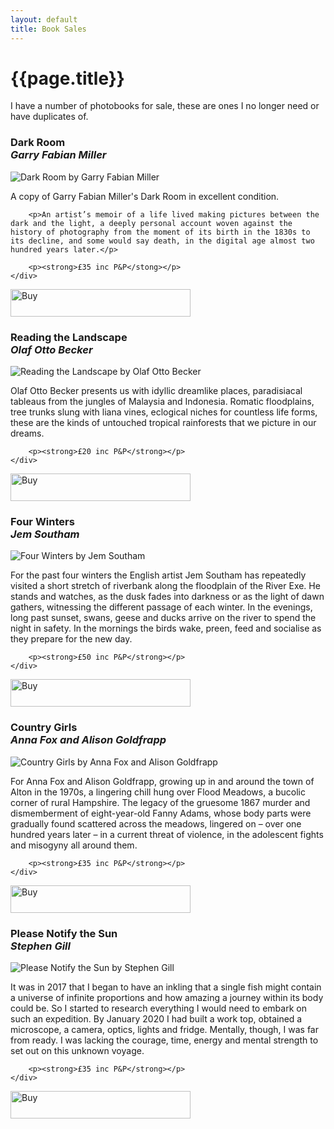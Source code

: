 ```yaml
---
layout: default
title: Book Sales
---
```


# {{page.title}}

I have a number of photobooks for sale, these are ones I no longer need or have duplicates of.

<div class="book-sales norm">
	<h3>Dark Room<br/>
	<em>Garry Fabian Miller</em></h3>
<div class="book-sales-container">
	<div class="book-sale-item">
		<img src="dark-room.webp" alt="Dark Room by Garry Fabian Miller" />
	</div>
	<div class="book-sale-item-two">
		<p>A copy of Garry Fabian Miller's Dark Room in excellent condition.</p>

		<p>An artist’s memoir of a life lived making pictures between the dark and the light, a deeply personal account woven against the history of photography from the moment of its birth in the 1830s to its decline, and some would say death, in the digital age almost two hundred years later.</p>
		
		<p><strong>£35 inc P&P</stong></p>
	</div>
</div>
	<a href="https://buy.stripe.com/3cs6p2gVa4YPe0UaF4" class="buybutton">
		<img src="../assets/buy.svg" width="288px" height="44px" alt="Buy" title="Buy" />
	</a>
</div>

<div class="book-sales alt">
	<h3>Reading the Landscape<br/>
	<em>Olaf Otto Becker</em></h3>
<div class="book-sales-container">
	<div class="book-sale-item">
		<img src="reading-the-landscape.webp" alt="Reading the Landscape by Olaf Otto Becker" />
	</div>
	<div class="book-sale-item-two">
		<p>Olaf Otto Becker presents us with idyllic dreamlike places, paradisiacal tableaus from the jungles of Malaysia and Indonesia. Romatic floodplains, tree trunks slung with liana vines, eclogical niches for countless life forms, these are the kinds of untouched tropical rainforests that we pic­ture in our dreams. </p>
	
		<p><strong>£20 inc P&P</strong></p>
	</div>
</div>
	<a href="https://buy.stripe.com/5kAcNqfR6aj93mg8wX" class="buybutton">
		<img src="../assets/buy.svg" width="288px" height="44px" alt="Buy" title="Buy" />
	</a>
</div>

<div class="book-sales norm">
	<h3>Four Winters<br/>
	<em>Jem Southam</em></h3>
<div class="book-sales-container">
	<div class="book-sale-item">
		<img src="four-winters.webp" alt="Four Winters by Jem Southam" />
	</div>
	<div class="book-sale-item-two">
		<p>For the past four winters the English artist Jem Southam has repeatedly visited a short stretch of riverbank along the floodplain of the River Exe. He stands and watches, as the dusk fades into darkness or as the light of dawn gathers, witnessing the different passage of each winter. In the evenings, long past sunset, swans, geese and ducks arrive on the river to spend the night in safety. In the mornings the birds wake, preen, feed and socialise as they prepare for the new day.</p>
	
		<p><strong>£50 inc P&P</strong></p>
	</div>
</div>
	<a href="https://buy.stripe.com/00gdRucEU62T3mg00s" class="buybutton">
		<img src="../assets/buy.svg" width="288px" height="44px" alt="Buy" title="Buy" />
	</a>
</div>

<div class="book-sales alt">
	<h3>Country Girls<br/>
	<em>Anna Fox and Alison Goldfrapp</em></h3>
<div class="book-sales-container">
	<div class="book-sale-item">
		<img src="country-girls.webp" alt="Country Girls by Anna Fox and Alison Goldfrapp" />
	</div>
	<div class="book-sale-item-two">
		<p>For Anna Fox and Alison Goldfrapp, growing up in and around the town of Alton in the 1970s, a lingering chill hung over Flood Meadows, a bucolic corner of rural Hampshire. The legacy of the gruesome 1867 murder and dismemberment of eight-year-old Fanny Adams, whose body parts were gradually found scattered across the meadows, lingered on – over one hundred years later – in a current threat of violence, in the adolescent fights and misogyny all around them.</p>
	
		<p><strong>£35 inc P&P</strong></p>
	</div>
</div>
	<a href="https://buy.stripe.com/fZe3cQawM0Iz9KEdRj" class="buybutton">
		<img src="../assets/buy.svg" width="288px" height="44px" alt="Buy" title="Buy" />
	</a>
</div>

<div class="book-sales norm">
	<h3>Please Notify the Sun<br/>
	<em>Stephen Gill</em></h3>
<div class="book-sales-container">
	<div class="book-sale-item">
		<img src="please-notify-the-sun.webp" alt="Please Notify the Sun by Stephen Gill" />
	</div>
	<div class="book-sale-item-two">
		<p>It was in 2017 that I began to have an inkling that a single fish might contain a universe of infinite proportions and how amazing a journey within its body could be. So I started to research everything I would need to embark on such an expedition. By January 2020 I had built a work top, obtained a microscope, a camera, optics, lights and fridge. Mentally, though, I was far from ready. I was lacking the courage, time, energy and mental strength to set out on this unknown voyage.</p>
	
		<p><strong>£35 inc P&P</strong></p>
	</div>
</div>
	<a href="https://buy.stripe.com/7sI3cQ9sI76X4qk6oS" class="buybutton">
		<img src="../assets/buy.svg" width="288px" height="44px" alt="Buy" title="Buy" />
	</a>
</div>